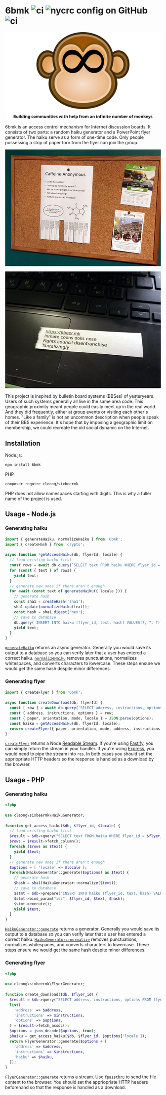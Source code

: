 # 6bmk ![ci](https://img.shields.io/github/actions/workflow/status/chung-leong/6bmk/node.js.yml?branch=main&label=Node.js%20CI&logo=github) ![nycrc config on GitHub](https://img.shields.io/nycrc/chung-leong/6bmk) ![ci](https://img.shields.io/github/actions/workflow/status/chung-leong/6bmk/php.yml?branch=main&label=PHP%20CI&logo=github)

![Monkey](./doc/images/infinite-monkey.svg)

6bmk is an access control mechanism for Internet discussion boards. It consists of two parts:
a random haiku generator and a PowerPoint flyer generator. The haiku serve as a form of 
one-time code. Only people possessing a strip of paper torn from the flyer can join the 
group.

![Flyer](./doc/images/photo-1.jpg)

![Strip](./doc/images/photo-2.jpg)

This project is inspired by bulletin board systems (BBSes) of yesteryears. Users of such 
systems generally all live in the same area code. This geographic proximity meant people
could easily meet up in the real world. And they did frequently, either at group events 
or visiting each other's homes. "Like a family" is not an uncommon description when 
people speak of their BBS experience. It's hope that by imposing a geographic limit on 
membership, we could recreate the old social dynamic on the Internet.

## Installation 

Node.js:
```sh
npm install 6bmk
```

PHP
```sh
composer require cleong/sixbeermk
```

PHP does not allow namespaces starting with digits. This is why a fuller name of the 
project is used.

## Usage - Node.js

### Generating haiku

```js
import { generateHaiku, normalizeHaiku } from '6bmk';
import { createHash } from 'crypto';

async function *getAccessHaiku(db, flyerId, locale) {
  // load existing haiku first
  const rows = await db.query(`SELECT text FROM haiku WHERE flyer_id = ?`, [ flyerId ]);
  for (const { text } of rows) {
    yield text;
  }
  // generate new ones if there aren't enough
  for await (const text of generateHaiku({ locale })) {
    // generate hash
    const sha1 = createHash('sha1');
    sha1.update(normalizeHaiku(text));
    const hash = sha1.digest('hex');
    // save to database
    db.query(`INSERT INTO haiku (flyer_id, text, hash) VALUES(?, ?, ?)`, [ flyerId, text, hash ]);
    yield text;
  }
}
```

[`generateHaiku`](./doc/generateHaiku.md) returns an async generator. Generally you would 
save its output to a database so you can verify later that a user has entered a correct 
haiku. [`normalizeHaiku`](./doc/normalizeHaiku.md) removes punctuations, normalizes
whitespaces, and converts characters to lowercase. These steps ensure we would get the 
same hash despite minor differences.

### Generating flyer

```js
import { createFlyer } from '6bmk';

async function createDownload(db, flyerId) {
  const [ row ] = await db.query(`SELECT address, instructions, options FROM flyer WHERE id = ?`, [ flyerId ]);
  const { address, instructions, options } = row;
  const { paper, orientation, mode, locale } = JSON.parse(options);
  const haiku = getAccessHaiku(db, flyerId, locale);
  return createFlyer({ paper, orientation, mode, address, instructions, haiku });
}
```

[`createFlyer`](./doc/createFlyer.md) returns a Node 
[Readable Stream](https://nodejs.org/api/stream.html#readable-streams). If you're using 
[Fastify](https://www.fastify.io/), you can simply return the stream in your handler. 
If you're using [Express](https://expressjs.com/), you would need to pipe the stream 
into `res`. In both cases you should set the appriopriate HTTP headers so the response 
is handled as a download by the browser.

## Usage - PHP

### Generating haiku

```php
<?php

use cleong\sixbeermk\HaikuGenerator;

function get_access_haiku($db, $flyer_id, $locale) {
  // load existing haiku first
  $result = $db->query("SELECT text FROM haiku WHERE flyer_id = $flyer_id");
  $rows = $result->fetch_column();
  foreach ($rows as $text) {
    yield $text;
  }
  // generate new ones if there aren't enough
  $options = [ 'locale' => $locale ];
  foreach(HaikuGenerator::generate($options) as $text) {
    // generate hash
    $hash = sha1(HaikuGenerator::normalize($text));
    // save to database
    $stmt = $db->prepare("INSERT INTO haiku (flyer_id, text, hash) VALUES(?, ?, ?)");
    $stmt->bind_param("iss", $flyer_id, $text, $hash);
    $stmt->execute();
    yield $text;
  }
}
```

[`HaikuGenerator::generate`](./doc/HaikuGenerator.generate.md) returns a generator. 
Generally you would save its output to a database so you can verify later that a user 
has entered a correct haiku. 
[`HaikuGenerator::normalize`](./doc/HaikuGenerator.normalize.md) removes punctuations, 
normalizes whitespaces, and converts characters to lowercase. These steps ensure we 
would get the same hash despite minor differences.

### Generating flyer

```php
<?php

use cleong\sixbeermk\FlyerGenerator;

function create_download($db, $flyer_id) {
  $result = $db->query("SELECT address, instructions, options FROM flyer WHERE id = $flyer_id");
  list(
    'address' => $address,
    'instructions' => $instructions,
    'options' => $options,
  ) = $result->fetch_assoc();
  $options = json_decode($options, true);
  $haiku = get_access_haiku($db, $flyer_id, $options['locale']);
  return FlyerGenerator::generate($options + [
    'address' => $address,
    'instructions' => $instructions,
    'haiku' => $haiku,
  ]);
}
```

[`FlyerGenerator::generate`](./doc/FlyerGenerator.generate.md) returns a stream.
Use [`fpassthru`](https://www.php.net/manual/en/function.fpassthru.php) to send 
the file content to the browser. You should set the appriopriate HTTP headers 
beforehand so that the response is handled as a download.
